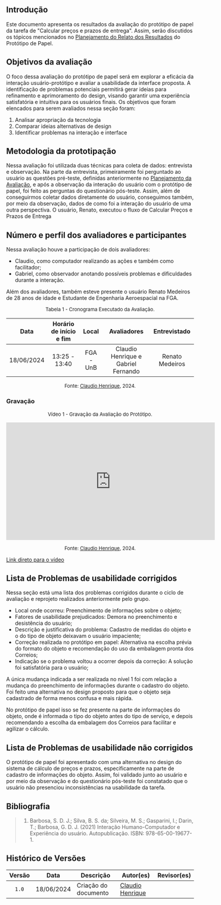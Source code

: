 ## Introdução

Este documento apresenta os resultados da avaliação do protótipo de papel da tarefa de "Calcular preços e prazos de entrega". Assim, serão discutidos os tópicos mencionados no [Planejamento do Relato dos Resultados](https://interacao-humano-computador.github.io/2024.1-Correios/design_avaliacao/nivel_2/prototipo_de_papel/planejamento_relato_resultados/) do Protótipo de Papel.


## Objetivos da avaliação

O foco dessa avaliação do protótipo de papel será em explorar a eficácia da interação usuário-protótipo e avaliar a usabilidade da interface proposta. A identificação de problemas potenciais permitirá gerar ideias para refinamento e aprimoramento do design, visando garantir uma experiência satisfatória e intuitiva para os usuários finais. Os objetivos que foram elencados para serem avaliados nessa seção foram:

1. Analisar apropriação da tecnologia  
2. Comparar ideias alternativas de design
3. Identificar problemas na interação e interface 


## Metodologia da prototipação

Nessa avaliação foi utilizada duas técnicas para coleta de dados: entrevista e observação. Na parte da entrevista, primeiramente foi perguntado ao usuário as questões pré-teste, definidas anteriormente no [Planejamento da Avaliação](https://interacao-humano-computador.github.io/2024.1-Correios/design_avaliacao/nivel_2/prototipo_de_papel/planejamento_avaliacao/), e após a observação da interação do usuário com o protótipo de papel, foi feito as perguntas do questionário pós-teste. Assim, além de conseguirmos coletar dados diretamente do usuário, conseguimos também, por meio da observação, dados de como foi a interação do usuário de uma outra perspectiva. O usuário, Renato, executou o fluxo de Calcular Preços e Prazos de Entrega

## Número e perfil dos avaliadores e participantes

Nessa avaliação houve a participação de dois avaliadores:
 - Claudio, como computador realizando as ações e também como facilitador;
 - Gabriel, como observador anotando possíveis problemas e dificuldades durante a interação.

Além dos avaliadores, também esteve presente o usuário Renato Medeiros de 28 anos de idade e Estudante de Engenharia Aeroespacial na FGA.

<font size="2"><p style="text-align: center">Tabela 1 - Cronograma Executado da Avaliação.</p></font>

<center>

|    Data    | Horário de início e fim | Local            |     Avaliadores    | Entrevistado |
| :--------: | :---------------------: | :----------------: | :----------------------: | :----: |
| 18/06/2024 | 13:25 - 13:40 |FGA - UnB | Claudio Henrique e Gabriel Fernando | Renato Medeiros |

</center>

<font size="2"><p style="text-align: center">Fonte: [Claudio Henrique][ClaudioGH], 2024.</p></font>

 ### Gravação


<font size="2"><p style="text-align: center">Vídeo 1 - Gravação da Avaliação do Protótipo.</p></font>


<iframe width="560" height="315" src="https://www.youtube.com/embed/TjY9CRpZmgM?si=fi4b4OEuvCxrdqgx" title="YouTube video player" frameborder="0" allow="accelerometer; autoplay; clipboard-write; encrypted-media; gyroscope; picture-in-picture; web-share" referrerpolicy="strict-origin-when-cross-origin" allowfullscreen></iframe>

<font size="2"><p style="text-align: center">Fonte: [Claudio Henrique][ClaudioGH], 2024.</p></font>


[Link direto para o vídeo](https://www.youtube.com/watch?v=TjY9CRpZmgM)

## Lista de Problemas de usabilidade corrigidos

Nessa seção está uma lista dos problemas corrigidos durante o ciclo de avaliação e reprojeto realizados anteriormente pelo grupo.

- Local onde ocorreu: Preenchimento de informações sobre o objeto;
- Fatores de usabilidade prejudicados: Demora no preenchimento e desistência do usuário;
- Descrição e justificativa do problema: Cadastro de medidas do objeto e o do tipo de objeto deixavam o usuário impaciente;
- Correção realizada no protótipo em papel: Alternativa na escolha prévia do formato do objeto e recomendação do uso da embalagem pronta dos Correios;
- Indicação se o problema voltou a ocorrer depois da correção: A solução foi satisfatória para o usuário;

A única mudança indicada a ser realizada no nível 1 foi com relação a mudança do preenchimento de informações durante o cadastro do objeto. Foi feito uma alternativa no design proposto para que o objeto seja cadastrado de forma menos confusa e mais rápida. 

No protótipo de papel isso se fez presente na parte de informações do objeto, onde é informada o tipo do objeto antes do tipo de serviço, e depois recomendando a escolha da embalagem dos Correios para facilitar e agilizar o cálculo.

## Lista de Problemas de usabilidade não corrigidos
 
 O protótipo de papel foi apresentado com uma alternativa no design do sistema de cálculo de preços e prazos, especificamente na parte de cadastro de informações do objeto. Assim, foi validado junto ao usuário e por meio da observação e do questionário pós-teste foi constatado que o usuário não presenciou inconsistências na usabilidade da tarefa.

## Bibliografia
> 1. Barbosa, S. D. J.; Silva, B. S. da; Silveira, M. S.; Gasparini, I.; Darin, T.; Barbosa, G. D. J. (2021) Interação Humano-Computador e Experiência do usuário. Autopublicação. ISBN: 978-65-00-19677-1.

## Histórico de Versões

| Versão | Data | Descrição | Autor(es) | Revisor(es) |
| :----: | :--: | --------- | ----------- | ------ |
| `1.0`  | 18/06/2024 | Criação do documento |[Claudio Henrique][ClaudioGH] | |

[ClaudioGH]: https://github.com/claudiohsc
[EliasGH]: https://github.com/EliasOliver21
[GabrielBGH]: https://github.com/Bertolazi
[GabrielFGH]: https://github.com/MMcLovin
[PabloGH]: https://github.com/pabloheika
[RicardoGH]: https://www.github.com/avmricardo